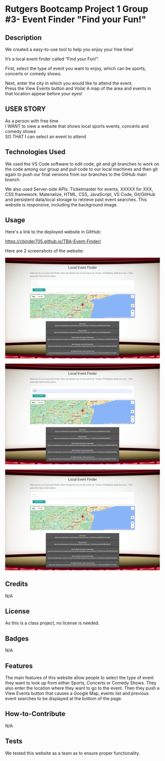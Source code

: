 # Rutgers Bootcamp Project 1 Group #3- Event Finder "Find your Fun!"

## Description

We created a easy-to-use tool to help you enjoy your free time!

It’s a local event finder called “Find your Fun!”.  

First, select the type of event you want to enjoy, which can be sports, concerts or comedy shows.

Next, enter the city in which you would like to attend the event.  
Press the View Events button and Voila!  A map of the area and events in that location appear before your eyes!

## USER STORY

As a person with free time<br>
I WANT to view a website that shows local sports events, concerts and comedy shows<br>
SO THAT I can select an event to attend<br>

## Technologies Used

We used the VS Code software to edit code, git and git branches to work on the code among our group and pull code to our local machines and then git again to push our final versions from our branches to the GitHub main branch.  

We also used Server-side APIs: Ticketmaster for events, XXXXX for XXX, CSS framework: Materialize, HTML, CSS, JavaScript, VS Code, Git/GitHub and persistent data/local storage to retrieve past event searches.  This website is responsive, including the background image.

## Usage

Here's a link to the deployed website in GitHub:

https://cbinder705.github.io/TBA-Event-Finder/

Here are 2 screenshots of the website:
    
![website-image](assets/images/screencapture-1.png)
    
![website-image](assets/images/screencapture-2.png)
    
![website-image](assets/images/screencapture-3.png)    
## Credits
N/A

## License

As this is a class project, no license is needed.

## Badges

N/A

## Features

The main features of this website allow people to select the type of event they want to look up from either Sports, Concerts or Comedy Shows.  They also enter the location where they want to go to the event.  Then they push a View Events button that causes a Google Map, events list and previous event searches to be displayed at the bottom of the page.

## How-to-Contribute

N/A

## Tests

We tested this website as a team as to ensure proper functionality.